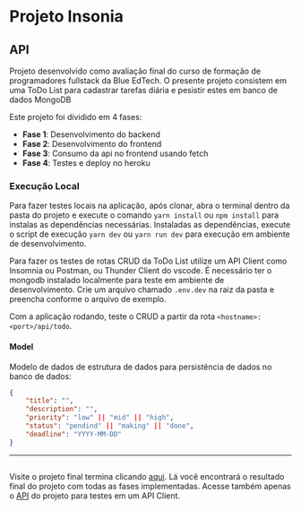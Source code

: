 # Projeto Insonia
## API

Projeto desenvolvido como avaliação final do curso de formação de programadores fullstack da Blue EdTech. O presente projeto consistem em uma ToDo List para cadastrar tarefas diária e pesistir estes em banco de dados MongoDB

Este projeto foi dividido em 4 fases:

 - **Fase 1**: Desenvolvimento do backend
 - **Fase 2**: Desenvolvimento do frontend
 - **Fase 3**: Consumo da api no frontend usando fetch
 - **Fase 4**: Testes e deploy no heroku

### Execução Local

Para fazer testes locais na aplicação, após clonar, abra o terminal dentro da pasta do projeto e execute o comando ```yarn install``` ou ```npm install``` para instalas as dependências necessárias. Instaladas as dependências, execute o script de execução ```yarn dev``` ou ```yarn run dev``` para execução em ambiente de desenvolvimento. 

Para fazer os testes de rotas CRUD da ToDo List utilize um API Client como Insomnia ou Postman, ou Thunder Client do vscode. É necessário ter o mongodb instalado localmente para teste em ambiente de desenvolvimento. Crie um arquivo chamado ```.env.dev``` na raiz da pasta e preencha conforme o arquivo de exemplo.

Com a aplicação rodando, teste o CRUD a partir da rota ```<hostname>:<port>/api/todo```.

#### Model

Modelo de dados de estrutura de dados para persistência de dados no banco de dados:

```json
{
    "title": "",
    "description": "",
    "priority": "low" || "mid" || "high",
    "status": "pendind" || "making" || "done",
    "deadline": "YYYY-MM-DD"
}
```

---

##
Visite o projeto final termina clicando [aqui](https://insonia.herokuapp.com/). Lá você encontrará o resultado final do projeto com todas as fases implementadas. Acesse também apenas o [API](https://d7ffce5ee98e14b600a806eb38f389.herokuapp.com/) do projeto para testes em um API Client.